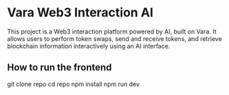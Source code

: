 # Vara Web3 Interaction AI
This project is a Web3 interaction platform powered by AI, built on Vara. It allows users to perform token swaps, send and receive tokens, and retrieve blockchain information interactively using an AI interface.

## How to run the frontend 
git clone repo 
cd repo 
npm install 
npm run dev 